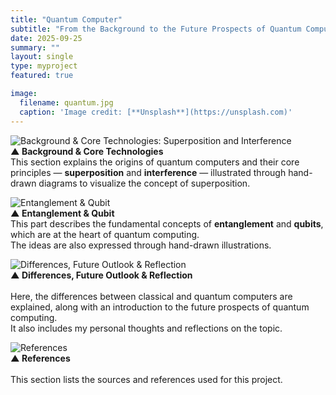 ```yaml
---
title: "Quantum Computer"
subtitle: "From the Background to the Future Prospects of Quantum Computing"
date: 2025-09-25
summary: ""
layout: single
type: myproject
featured: true

image:
  filename: quantum.jpg
  caption: 'Image credit: [**Unsplash**](https://unsplash.com)'
---
```


![Background & Core Technologies: Superposition and Interference](hsprojects/quantum1.png)  
**▲ Background & Core Technologies**  
This section explains the origins of quantum computers and their core principles — **superposition** and **interference** — illustrated through hand-drawn diagrams to visualize the concept of superposition.

![Entanglement & Qubit](hsprojects/quantum2.png)  
**▲ Entanglement & Qubit**<br>
This part describes the fundamental concepts of **entanglement** and **qubits**, which are at the heart of quantum computing.  
The ideas are also expressed through hand-drawn illustrations.

![Differences, Future Outlook & Reflection](hsprojects/quantum3.png)  
**▲ Differences, Future Outlook & Reflection**<br>  
Here, the differences between classical and quantum computers are explained, along with an introduction to the future prospects of quantum computing.  
It also includes my personal thoughts and reflections on the topic.

![References](hsprojects/quantum4.png)  
**▲ References**<br>  
This section lists the sources and references used for this project.
